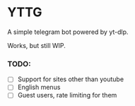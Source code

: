 # YTTG

A simple telegram bot powered by yt-dlp.

Works, but still WIP.

### TODO:

- [ ] Support for sites other than youtube
- [ ] English menus
- [ ] Guest users, rate limiting for them
